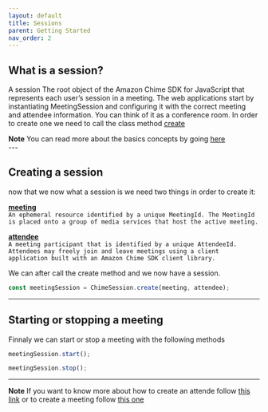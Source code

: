 ```yaml
---
layout: default
title: Sessions
parent: Getting Started
nav_order: 2
---
```



## What is a session?

A session The root object of the Amazon Chime SDK for JavaScript that represents each user’s session in a meeting. The web applications start by instantiating MeetingSession and configuring it with the correct meeting and attendee information. You can think of it as a conference room. In order to create one we need to call the class method [create](/docs/api/chime-session/#create)

<div class="note">
<b class="label">Note</b> You can read more about the basics concepts by going <a href="https://docs.aws.amazon.com/chime/latest/dg/meetings-sdk.html" target="_blank">here</a></div>
---

## Creating a session
now that we now what a session is we need two things in order to create it:

[**meeting**](/docs/api/interfaces/#chimemeetingoptions)  
`An ephemeral resource identified by a unique MeetingId. The MeetingId is placed onto a group of media services that host the active meeting.`

[**attendee**](/docs/api/interfaces/#chimeattendeeoptions)  
`A meeting participant that is identified by a unique AttendeeId. Attendees may freely join and leave meetings using a client application built with an Amazon Chime SDK client library.`
  

We can after call the create method and we now have a session.
  
```js
const meetingSession = ChimeSession.create(meeting, attendee);
```
---
## Starting or stopping a meeting

Finnaly we can start or stop a meeting with the following methods  

```js
meetingSession.start();
```

```js
meetingSession.stop();
```



---
<div class="note">
<b class="label">Note</b> If you want to know more about how to create an attende follow <a href="https://docs.aws.amazon.com/chime/latest/dg/creating-a-meeting.html" target="_blank">this link</a> or to create a meeting follow <a href="https://docs.aws.amazon.com/chime/latest/dg/creating-a-meeting.html" target="_blank">this one</a></div>